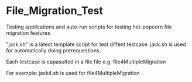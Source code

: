 # File_Migration_Test

Testing applications and auto-run scripts for testing het-popcorn file migration features  

"jack.sh" is a latest template script for test diffent testcase. jack<num>.sh is used for automatically doing prerequestions.  

Each testcase is capasulted in a file file<num><name> e.g. file4MultipleMigration  

For example: jack4.sh is used for file4MultipleMigration  


